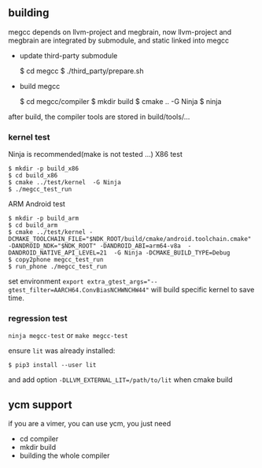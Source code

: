 ## building

megcc depends on llvm-project and megbrain, now llvm-project and megbrain are integrated by submodule, and static linked into megcc
- update third-party submodule

    $ cd megcc
    $ ./third_party/prepare.sh

- build megcc

    $ cd megcc/compiler
    $ mkdir build
    $ cmake .. -G Ninja
    $ ninja

after build, the compiler tools are stored in build/tools/...

### kernel test
Ninja is recommended(make is not tested ...)
X86 test

    $ mkdir -p build_x86
    $ cd build_x86
    $ cmake ../test/kernel  -G Ninja
    $ ./megcc_test_run
ARM Android test 

    $ mkdir -p build_arm
    $ cd build_arm
    $ cmake ../test/kernel -DCMAKE_TOOLCHAIN_FILE="$NDK_ROOT/build/cmake/android.toolchain.cmake"  -DANDROID_NDK="$NDK_ROOT" -DANDROID_ABI=arm64-v8a  -DANDROID_NATIVE_API_LEVEL=21  -G Ninja -DCMAKE_BUILD_TYPE=Debug
    $ copy2phone megcc_test_run
    $ run_phone ./megcc_test_run

set environment `export extra_gtest_args="--gtest_filter=AARCH64.ConvBiasNCHWNCHW44"` will build specific kernel to save time. 

### regression test
`ninja megcc-test` or `make megcc-test`

ensure `lit` was already installed:

    $ pip3 install --user lit

and add option `-DLLVM_EXTERNAL_LIT=/path/to/lit` when cmake build

## ycm support
if you are a vimer, you can use ycm, you just need
- cd compiler
- mkdir build
- building the whole compiler
